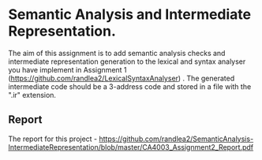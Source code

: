 # Semantic Analysis and Intermediate Representation.

The aim of this assignment is to add semantic analysis checks and intermediate representation generation to the lexical and syntax analyser you have implement in Assignment 1 (https://github.com/randlea2/LexicalSyntaxAnalyser) . The generated intermediate code should be a 3-address code and stored in a file with the ".ir" extension. 

## Report 
The report for this project - https://github.com/randlea2/SemanticAnalysis-IntermediateRepresentation/blob/master/CA4003_Assignment2_Report.pdf
